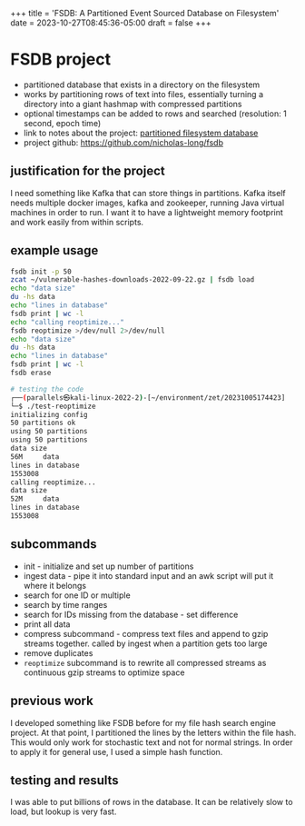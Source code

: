 +++
title = 'FSDB: A Partitioned Event Sourced Database on Filesystem'
date = 2023-10-27T08:45:36-05:00
draft = false
+++

# FSDB project
- partitioned database that exists in a directory on the filesystem
- works by partitioning rows of text into files, essentially turning a directory into a giant hashmap with compressed partitions
- optional timestamps can be added to rows and searched (resolution: 1 second, epoch time)
- link to notes about the project: [partitioned filesystem database](https://github.com/nicholas-long/environment/blob/main/zet/20230929145418/README.md)
- project github: https://github.com/nicholas-long/fsdb

## justification for the project
I need something like Kafka that can store things in partitions.
Kafka itself needs multiple docker images, kafka and zookeeper, running Java virtual machines in order to run.
I want it to have a lightweight memory footprint and work easily from within scripts.

## example usage
```bash
fsdb init -p 50
zcat ~/vulnerable-hashes-downloads-2022-09-22.gz | fsdb load
echo "data size"
du -hs data
echo "lines in database"
fsdb print | wc -l
echo "calling reoptimize..."
fsdb reoptimize >/dev/null 2>/dev/null
echo "data size"
du -hs data
echo "lines in database"
fsdb print | wc -l
fsdb erase

# testing the code
┌──(parallels㉿kali-linux-2022-2)-[~/environment/zet/20231005174423]
└─$ ./test-reoptimize
initializing config
50 partitions ok
using 50 partitions
using 50 partitions
data size
56M     data
lines in database
1553008
calling reoptimize...
data size
52M     data
lines in database
1553008
```

## subcommands
- init - initialize and set up number of partitions
- ingest data - pipe it into standard input and an awk script will put it where it belongs
- search for one ID or multiple
- search by time ranges
- search for IDs missing from the database - set difference
- print all data
- compress subcommand - compress text files and append to gzip streams together. called by ingest when a partition gets too large
- remove duplicates
- `reoptimize` subcommand is to rewrite all compressed streams as continuous gzip streams to optimize space

## previous work
I developed something like FSDB before for my file hash search engine project.
At that point, I partitioned the lines by the letters within the file hash.
This would only work for stochastic text and not for normal strings.
In order to apply it for general use, I used a simple hash function.

## testing and results
I was able to put billions of rows in the database. It can be relatively slow to load, but lookup is very fast.
